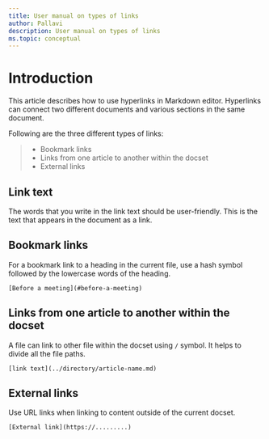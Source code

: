 ```yaml
---
title: User manual on types of links
author: Pallavi
description: User manual on types of links 
ms.topic: conceptual
---
```


# Introduction

This article describes how to use hyperlinks in Markdown editor. Hyperlinks can connect two different documents and various sections in the same document.

Following are the three different types of links:

> * Bookmark links
> * Links from one article to another within the docset 
> * External links

## Link text

The words that you write in the link text should be user-friendly. This is the text that appears in the document as a link.

## Bookmark links

For a bookmark link to a heading in the current file, use a hash symbol followed by the lowercase words of the heading.

`[Before a meeting](#before-a-meeting)`

## Links from one article to another within the docset

A file can link to other file within the docset using `/` symbol. It helps to divide all the file paths.

`[link text](../directory/article-name.md)`

## External links

Use URL links when linking to content outside of the current docset.

`[External link](https://.........)`

